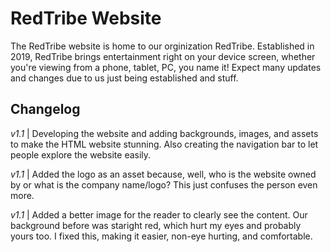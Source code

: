 # RedTribe Website
The RedTribe website is home to our orginization RedTribe. Established in 2019, RedTribe brings entertainment right on your device screen, whether you're viewing from a phone, tablet, PC, you name it! Expect many updates and changes due to us just being established and stuff.

## Changelog
*v1.1* | Developing the website and adding backgrounds, images, and assets to make the HTML website stunning. Also creating the navigation bar to let people explore the website easily.

*v1.1* | Added the logo as an asset because, well, who is the website owned by or what is the company name/logo? This just confuses the person even more.

*v1.1* | Added a better image for the reader to clearly see the content. Our background before was staright red, which hurt my eyes and probably yours too. I fixed this, making it easier, non-eye hurting, and comfortable.
